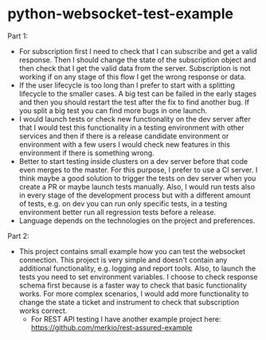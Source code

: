# python-websocket-test-example

Part 1:
 - For subscription first I need to check that I can subscribe and get a valid response.
 Then I should change the state of the subscription object and then check that I get the valid data from the server.
Subscription is not working if on any stage of this flow I get the wrong response or data.
 - If the user lifecycle is too long than I prefer to start with a splitting lifecycle to the smaller cases.
 A big test can be failed in the early stages and then you should restart the test after the fix to find another bug.
If you split a big test you can find more bugs in one launch.
 - I would launch tests or check new functionality on the dev server after that I would test this functionality 
 in a testing environment with other services and then if there is a release candidate environment or environment 
 with a few users I would check new features in this environment if there is something wrong.
  - Better to start testing inside clusters on a dev server before that code even merges to the master.
  For this purpose, I prefer to use a CI server. I think maybe a good solution to trigger the tests on dev server 
  when you create a PR or maybe launch tests manually. Also, I would run tests also in every stage of the development process 
  but with a different amount of tests, e.g. on dev you can run only specific tests, 
  in a testing environment better run all regression tests before a release.  
 - Language depends on the technologies on the project and preferences.
 
 Part 2:
- This project contains small example how you can test the websocket connection.
  This project is very simple and doesn't contain any additional functionality, e.g. logging and report tools.
  Also, to launch the tests you need to set environment variables. 
  I choose to check response schema first because is a faster way to check that basic functionality works.
  For more complex scenarios, I would add more functionality to change the state a ticket and instrument 
  to check that subscription works correct.
  - For REST API testing I have another example project here: https://github.com/merkio/rest-assured-example
